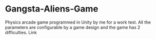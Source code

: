 # Gangsta-Aliens-Game
 Physics arcade game programmed  in Unity by me for a work test.
All the parameters are configurable by a game design and the game has 2 difficulties.
Link
